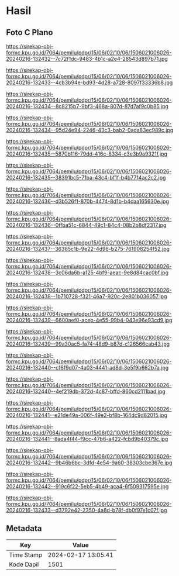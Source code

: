 # Hasil

## Foto C Plano

https://sirekap-obj-formc.kpu.go.id/7064/pemilu/pdpr/15/06/02/10/06/1506021006026-20240216-132432--7c72f1dc-9483-4b1c-a2e4-28543d897b71.jpg

https://sirekap-obj-formc.kpu.go.id/7064/pemilu/pdpr/15/06/02/10/06/1506021006026-20240216-132433--4cb3b94e-bd93-4d28-a728-8097f33336b8.jpg

https://sirekap-obj-formc.kpu.go.id/7064/pemilu/pdpr/15/06/02/10/06/1506021006026-20240216-132434--8c8215b7-9bf3-468a-807d-87d7af9c0b85.jpg

https://sirekap-obj-formc.kpu.go.id/7064/pemilu/pdpr/15/06/02/10/06/1506021006026-20240216-132434--95d24e94-2246-43c3-bab2-0ada83ec989c.jpg

https://sirekap-obj-formc.kpu.go.id/7064/pemilu/pdpr/15/06/02/10/06/1506021006026-20240216-132435--5870b116-79dd-416c-8334-c3e3b9a9321f.jpg

https://sirekap-obj-formc.kpu.go.id/7064/pemilu/pdpr/15/06/02/10/06/1506021006026-20240216-132435--38391bc5-71ba-43c4-bf1f-b4b7714ac2c2.jpg

https://sirekap-obj-formc.kpu.go.id/7064/pemilu/pdpr/15/06/02/10/06/1506021006026-20240216-132436--d3b526f1-870b-4474-8d1b-b4daa165630e.jpg

https://sirekap-obj-formc.kpu.go.id/7064/pemilu/pdpr/15/06/02/10/06/1506021006026-20240216-132436--0ffba51c-6844-49c1-84c4-08b2b8df2317.jpg

https://sirekap-obj-formc.kpu.go.id/7064/pemilu/pdpr/15/06/02/10/06/1506021006026-20240216-132437--36385c1b-9e22-4d96-b275-761908254f52.jpg

https://sirekap-obj-formc.kpu.go.id/7064/pemilu/pdpr/15/06/02/10/06/1506021006026-20240216-132438--3c06da6b-a125-4bf9-aeac-9e8d84cac0bf.jpg

https://sirekap-obj-formc.kpu.go.id/7064/pemilu/pdpr/15/06/02/10/06/1506021006026-20240216-132438--1b710728-f321-46a7-920c-2e801b036057.jpg

https://sirekap-obj-formc.kpu.go.id/7064/pemilu/pdpr/15/06/02/10/06/1506021006026-20240216-132439--6600aef0-aceb-4e55-99b4-043e96e93cd9.jpg

https://sirekap-obj-formc.kpu.go.id/7064/pemilu/pdpr/15/06/02/10/06/1506021006026-20240216-132439--99a30ac5-fa74-48d9-b87d-c126566cab43.jpg

https://sirekap-obj-formc.kpu.go.id/7064/pemilu/pdpr/15/06/02/10/06/1506021006026-20240216-132440--cf6f9d07-4a03-4441-ad8d-3e5f9b662b7a.jpg

https://sirekap-obj-formc.kpu.go.id/7064/pemilu/pdpr/15/06/02/10/06/1506021006026-20240216-132440--4ef219db-372d-4c87-bffd-860cd2111bad.jpg

https://sirekap-obj-formc.kpu.go.id/7064/pemilu/pdpr/15/06/02/10/06/1506021006026-20240216-132441--e21de49a-006f-49e2-bf8b-164dc9d82015.jpg

https://sirekap-obj-formc.kpu.go.id/7064/pemilu/pdpr/15/06/02/10/06/1506021006026-20240216-132441--8ada4f44-f9cc-47b6-a422-fcbd9b40379c.jpg

https://sirekap-obj-formc.kpu.go.id/7064/pemilu/pdpr/15/06/02/10/06/1506021006026-20240216-132442--9b46b6bc-3dfd-4e54-9a60-38303cbe367e.jpg

https://sirekap-obj-formc.kpu.go.id/7064/pemilu/pdpr/15/06/02/10/06/1506021006026-20240216-132442--919c6f22-5eb5-4b49-aca4-6f509317595e.jpg

https://sirekap-obj-formc.kpu.go.id/7064/pemilu/pdpr/15/06/02/10/06/1506021006026-20240216-132433--d3792e42-2350-4a8d-b78f-db0f97e1c07f.jpg


## Metadata

| Key        | Value               |
| ---------- | ------------------- |
| Time Stamp | 2024-02-17 13:05:41 |
| Kode Dapil | 1501                |




